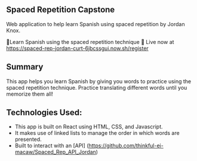 ## Spaced Repetition Capstone

Web application to help learn Spanish using spaced repetition by Jordan Knox.

📕Learn Spanish using the spaced repetition technique 
🚀 Live now at https://spaced-rep-jordan-curt-6jbcssgui.now.sh/register


## Summary 
This app helps you learn Spanish by giving you words to practice using the spaced repetition technique. Practice translating different words until you memorize them all!


## Technologies Used: 

* This app is built on React using HTML, CSS, and Javascript.
* It makes use of linked lists to manage the order in which words are presented. 
* Built to interact with an [API] (https://github.com/thinkful-ei-macaw/Spaced_Rep_API_Jordan)
